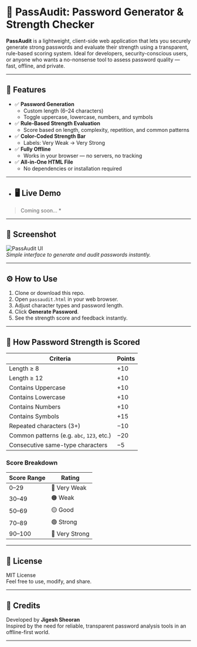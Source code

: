 # 🔐 PassAudit: Password Generator & Strength Checker

**PassAudit** is a lightweight, client-side web application that lets you securely generate strong passwords and evaluate their strength using a transparent, rule-based scoring system. Ideal for developers, security-conscious users, or anyone who wants a no-nonsense tool to assess password quality — fast, offline, and private.

---

## 🚀 Features

- ✅ **Password Generation**
  - Custom length (6–24 characters)
  - Toggle uppercase, lowercase, numbers, and symbols
- ✅ **Rule-Based Strength Evaluation**
  - Score based on length, complexity, repetition, and common patterns
- ✅ **Color-Coded Strength Bar**
  - Labels: Very Weak → Very Strong
- ✅ **Fully Offline**
  - Works in your browser — no servers, no tracking
- ✅ **All-in-One HTML File**
  - No dependencies or installation required

---

 * ## 🖥️ Live Demo

> Coming soon...  *

---

## 📸 Screenshot

![PassAudit UI](screenshot.png)  
*Simple interface to generate and audit passwords instantly.*

---

## ⚙️ How to Use

1. Clone or download this repo.
2. Open `passaudit.html` in your web browser.
3. Adjust character types and password length.
4. Click **Generate Password**.
5. See the strength score and feedback instantly.

---

## 🧠 How Password Strength is Scored

| Criteria                                  | Points   |
|-------------------------------------------|----------|
| Length ≥ 8                                | +10      |
| Length ≥ 12                               | +10      |
| Contains Uppercase                        | +10      |
| Contains Lowercase                        | +10      |
| Contains Numbers                          | +10      |
| Contains Symbols                          | +15      |
| Repeated characters (3+)                  | −10      |
| Common patterns (e.g. `abc`, `123`, etc.) | −20      |
| Consecutive same-type characters          | −5       |

### Score Breakdown

| Score Range | Rating       |
|-------------|--------------|
| 0–29        | 🔴 Very Weak |
| 30–49       | 🟠 Weak      |
| 50–69       | 🟡 Good      |
| 70–89       | 🟢 Strong    |
| 90–100      | 💙 Very Strong |

---

## 📜 License

MIT License  
Feel free to use, modify, and share.

---

## 🙌 Credits

Developed by **Jigesh Sheoran**  
Inspired by the need for reliable, transparent password analysis tools in an offline-first world.

---

